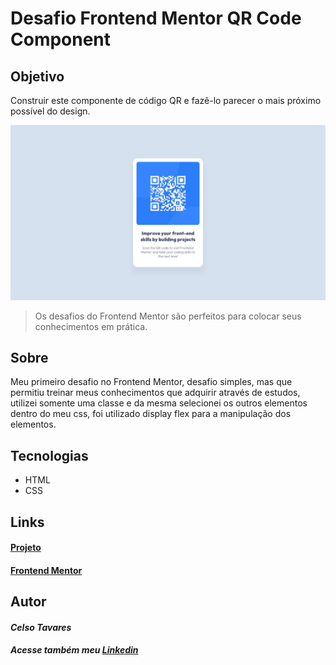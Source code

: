 # Desafio Frontend Mentor QR Code Component

## Objetivo
     
Construir este componente de código QR e fazê-lo parecer o mais próximo possível do design.

![Arquivo Original](design/desktop-design.jpg)
>Os desafios do Frontend Mentor são perfeitos para colocar seus conhecimentos em prática.

## Sobre

Meu primeiro desafio no Frontend Mentor, desafio simples, mas que permitiu treinar meus conhecimentos que adquirir através de estudos, utilizei somente uma classe e da mesma selecionei os outros elementos dentro do meu css, foi utilizado display flex para a manipulação dos elementos.

## Tecnologias

*   HTML 
*   CSS

## Links

#### [Projeto](https://celsotavares.github.io/qr-code-component/)
#### [Frontend Mentor](https://www.frontendmentor.io/profile/CelsoTavares)

## Autor

#### *Celso Tavares*
   
#####                                           Acesse também meu [Linkedin](https://www.linkedin.com/in/celsotavaresjunior/)


